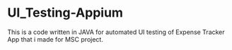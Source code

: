 # UI_Testing-Appium
This is a code written in JAVA for automated UI testing of Expense Tracker App that i made for MSC project.
